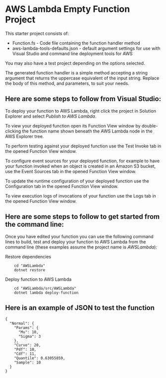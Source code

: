 # AWS Lambda Empty Function Project

This starter project consists of:
* Function.fs - Code file containing the function handler method
* aws-lambda-tools-defaults.json - default argument settings for use with Visual Studio and command line deployment tools for AWS

You may also have a test project depending on the options selected.

The generated function handler is a simple method accepting a string argument that returns the uppercase equivalent of the input string. Replace the body of this method, and parameters, to suit your needs. 

## Here are some steps to follow from Visual Studio:

To deploy your function to AWS Lambda, right click the project in Solution Explorer and select *Publish to AWS Lambda*.

To view your deployed function open its Function View window by double-clicking the function name shown beneath the AWS Lambda node in the AWS Explorer tree.

To perform testing against your deployed function use the Test Invoke tab in the opened Function View window.

To configure event sources for your deployed function, for example to have your function invoked when an object is created in an Amazon S3 bucket, use the Event Sources tab in the opened Function View window.

To update the runtime configuration of your deployed function use the Configuration tab in the opened Function View window.

To view execution logs of invocations of your function use the Logs tab in the opened Function View window.

## Here are some steps to follow to get started from the command line:

Once you have edited your function you can use the following command lines to build, test and deploy your function to AWS Lambda from the command line (these examples assume the project name is *AWSLambda*):

Restore dependencies
```
    cd "AWSLambda"
    dotnet restore
```

Deploy function to AWS Lambda
```
    cd "AWSLambda/src/AWSLambda"
    dotnet lambda deploy-function
```

## Here is an example of JSON to test the function

```(json)
{
  "Normal": {
    "Params": {
      "Mu": 10,
      "Sigma": 3
    },
    "Curve": 20,
    "Pdf": 10,
    "Cdf": 11,
    "Quantile": 0.63055859,
    "Sample": 10
  }
}
```